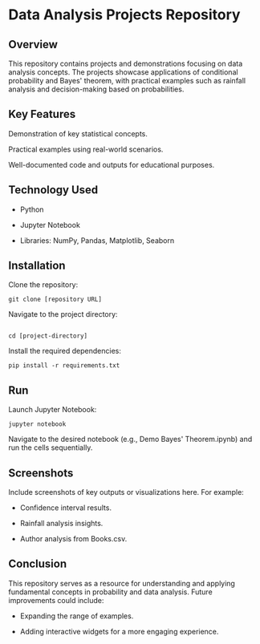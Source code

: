 
# Data Analysis Projects Repository


## Overview

This repository contains projects and demonstrations focusing on data analysis concepts. The projects showcase applications of conditional probability and Bayes' theorem, with practical examples such as rainfall analysis and decision-making based on probabilities.
## Key Features

Demonstration of key statistical concepts.

Practical examples using real-world scenarios.

Well-documented code and outputs for educational purposes.
## Technology Used

- Python

- Jupyter Notebook

- Libraries: NumPy, Pandas, Matplotlib, Seaborn


## Installation

Clone the repository:
```
git clone [repository URL]
```

Navigate to the project directory:
```

cd [project-directory]
```

Install the required dependencies:
```
pip install -r requirements.txt
```
## Run

Launch Jupyter Notebook:
```
jupyter notebook
```
Navigate to the desired notebook (e.g., Demo Bayes' Theorem.ipynb) and run the cells sequentially.
## Screenshots

Include screenshots of key outputs or visualizations here. For example:

- Confidence interval results.

- Rainfall analysis insights.

- Author analysis from Books.csv.


## Conclusion

This repository serves as a resource for understanding and applying fundamental concepts in probability and data analysis. Future improvements could include:

- Expanding the range of examples.

- Adding interactive widgets for a more engaging experience.
